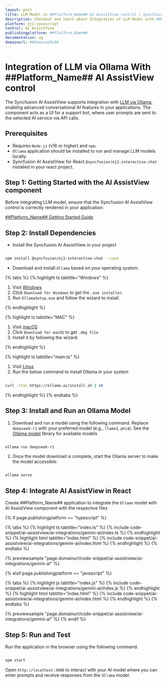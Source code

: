```yaml
---
layout: post
title: LLM Model in ##Platform_Name## AI AssistView control | Syncfusion
description: Checkout and learn about Integration of LLM Model with ##Platform_Name## AI AssistView control of Syncfusion Essential JS 2 and more.
platform: ej2-javascript
control: AI AssistView 
publishingplatform: ##Platform_Name##
documentation: ug
domainurl: ##DomainURL##
---
```


# Integration of LLM via Ollama With ##Platform_Name## AI AssistView control

The Syncfusion AI AssistView supports integration with [LLM via Ollama](https://ollama.com), enabling advanced conversational AI features in your applications. The component acts as a UI for a support bot, where user prompts are sent to the selected AI service via API calls.

## Prerequisites

* Requires `Node.js` (v16 or higher) and `npm`.
* `Ollama` application should be installed to run and manage LLM models locally.
* Syncfusion AI AssistView for React `@syncfusion/ej2-interactive-chat` installed in your react project.

## Step 1: Getting Started with the AI AssistView component

Before integrating LLM model, ensure that the Syncfusion AI AssistView control is correctly rendered in your application:

[ ##Platform_Name## Getting Started Guide](../getting-started)

## Step 2: Install Dependencies

* Install the Syncfusion AI AssistView in your project

```bash 

npm install @syncfusion/ej2-interactive-chat --save

```

* Download and install `Ollama` based on your operating system:

{% tabs %}
{% highlight ts tabtitle="Windows" %}

1. Visit [Windows](https://ollama.com/download)
2. Click `Download for Windows` to get the `.exe installer`. 
3. Run `OllamaSetup.exe` and follow the wizard to install.

{% endhighlight %}

{% highlight ts tabtitle="MAC" %}

1. Visit [macOS](https://ollama.com/download/mac)
2. Click `Download for macOS` to get `.dmg file`
3. Install it by following the wizard.

{% endhighlight %}

{% highlight ts tabtitle="main.ts" %}

1. Visit [Linux](https://ollama.com/download/linux)
2. Run the below command to install Ollama in your system 

```bash
          
curl -fsSL https://ollama.ai/install.sh | sh

```

{% endhighlight %}
{% endtabs %}

## Step 3: Install and Run an Ollama Model

1. Download and run a model using the following command. Replace `deepseek-r1` with your preferred model (e.g., `llama3`, `phi4`). See the [Ollama model](https://ollama.com/search) library for available models
 
```bash

ollama run deepseek-r1

```

2. Once the model download is complete, start the Ollama server to make the model accessible:

```bash

ollama serve

```

## Step 4: Integrate AI AssistView in React

Create ##Platform_Name## application to integrate the `Ollama` model with AI AssistView component with the respective files

{% if page.publishingplatform == "typescript" %}

{% tabs %}
{% highlight ts tabtitle="index.ts" %}
{% include code-snippet/ai-assistview/ai-integrations/gemini-ai/index.ts %}
{% endhighlight %}
{% highlight html tabtitle="index.html" %}
{% include code-snippet/ai-assistview/ai-integrations/gemini-ai/index.html %}
{% endhighlight %}
{% endtabs %}
        
{% previewsample "page.domainurl/code-snippet/ai-assistview/ai-integrations/gemini-ai" %}

{% elsif page.publishingplatform == "javascript" %}

{% tabs %}
{% highlight js tabtitle="index.js" %}
{% include code-snippet/ai-assistview/ai-integrations/gemini-ai/index.js %}
{% endhighlight %}
{% highlight html tabtitle="index.html" %}
{% include code-snippet/ai-assistview/ai-integrations/gemini-ai/index.html %}
{% endhighlight %}
{% endtabs %}

{% previewsample "page.domainurl/code-snippet/ai-assistview/ai-integrations/gemini-ai" %}
{% endif %}

## Step 5: Run and Test 

Run the application in the browser using the following command.

```bash

npm start

```

Open `http://localhost:3000` to interact with your AI model where you can enter prompts and receive responses from the `Ollama` model.
